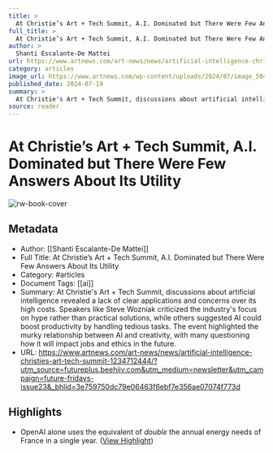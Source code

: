 ```yaml
---
title: >
  At Christie’s Art + Tech Summit, A.I. Dominated but There Were Few Answers About Its Utility
full_title: >
  At Christie’s Art + Tech Summit, A.I. Dominated but There Were Few Answers About Its Utility
author: >
  Shanti Escalante-De Mattei
url: https://www.artnews.com/art-news/news/artificial-intelligence-christies-art-tech-summit-1234712444/?utm_source=futureplus.beehiiv.com&utm_medium=newsletter&utm_campaign=future-fridays-issue23&_bhlid=3e759750dc79e06463f6ebf7e356ae07074f773d
category: articles
image_url: https://www.artnews.com/wp-content/uploads/2024/07/image_50437121.jpg?w=1024
published_date: 2024-07-19
summary: >
  At Christie's Art + Tech Summit, discussions about artificial intelligence revealed a lack of clear applications and concerns over its high costs. Speakers like Steve Wozniak criticized the industry's focus on hype rather than practical solutions, while others suggested AI could boost productivity by handling tedious tasks. The event highlighted the murky relationship between AI and creativity, with many questioning how it will impact jobs and ethics in the future.
source: reader
---
```

# At Christie’s Art + Tech Summit, A.I. Dominated but There Were Few Answers About Its Utility

![rw-book-cover](https://www.artnews.com/wp-content/uploads/2024/07/image_50437121.jpg?w=1024)

## Metadata
- Author: [[Shanti Escalante-De Mattei]]
- Full Title: At Christie’s Art + Tech Summit, A.I. Dominated but There Were Few Answers About Its Utility
- Category: #articles
- Document Tags: [[ai]] 
- Summary: At Christie's Art + Tech Summit, discussions about artificial intelligence revealed a lack of clear applications and concerns over its high costs. Speakers like Steve Wozniak criticized the industry's focus on hype rather than practical solutions, while others suggested AI could boost productivity by handling tedious tasks. The event highlighted the murky relationship between AI and creativity, with many questioning how it will impact jobs and ethics in the future.
- URL: https://www.artnews.com/art-news/news/artificial-intelligence-christies-art-tech-summit-1234712444/?utm_source=futureplus.beehiiv.com&utm_medium=newsletter&utm_campaign=future-fridays-issue23&_bhlid=3e759750dc79e06463f6ebf7e356ae07074f773d

## Highlights
- OpenAI alone uses the equivalent of *double* the annual energy needs of France in a single year. ([View Highlight](https://read.readwise.io/read/01jdkx9knsyye81fd26nar53ze))


